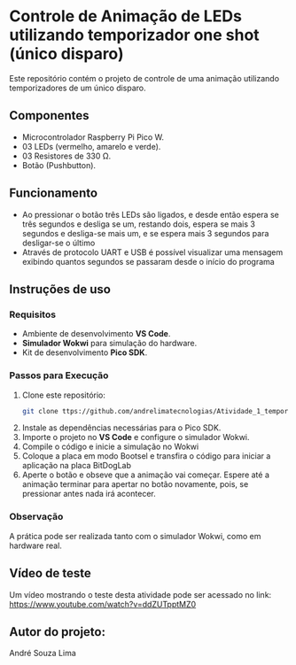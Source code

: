 
# Controle de Animação de LEDs utilizando temporizador one shot (único disparo)

Este repositório contém o projeto de controle de uma animação utilizando temporizadores de um único disparo.

## Componentes
- Microcontrolador Raspberry Pi Pico W.
- 03 LEDs (vermelho, amarelo e verde).
- 03 Resistores de 330 Ω.
- Botão (Pushbutton).

## Funcionamento

- Ao pressionar o botão três LEDs são ligados, e desde então espera se três segundos e desliga se um, restando dois, espera se mais 3 segundos e desliga-se mais um, e se espera mais 3 segundos para desligar-se o último
- Através de protocolo UART e USB é possível visualizar uma mensagem exibindo quantos segundos se passaram desde o início do programa

## Instruções de uso

### Requisitos
- Ambiente de desenvolvimento **VS Code**.
- **Simulador Wokwi** para simulação do hardware.
- Kit de desenvolvimento **Pico SDK**.

### Passos para Execução
1. Clone este repositório:
   ```bash
   git clone ttps://github.com/andrelimatecnologias/Atividade_1_temporizador_periodico.git
   ```
2. Instale as dependências necessárias para o Pico SDK.
3. Importe o projeto no **VS Code** e configure o simulador Wokwi.
4. Compile o código e inicie a simulação no Wokwi
5. Coloque a placa em modo Bootsel e transfira o código para iniciar a aplicação na placa BitDogLab
6. Aperte o botão e obseve que a animação vai começar. Espere até a animação terminar para apertar no botão novamente, pois, se pressionar antes nada irá acontecer.

### Observação
A prática pode ser realizada tanto com o simulador Wokwi, como em hardware real.

## Vídeo de teste
Um vídeo mostrando o teste desta atividade pode ser acessado no link: https://www.youtube.com/watch?v=ddZUTpptMZ0

## Autor do projeto:
André Souza Lima
